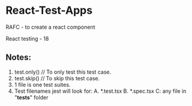 # React-Test-Apps

RAFC - to create a react component


React testing - 18

Notes:
------------------------
1. test.only() // To only test this test case.
2. test.skip() // To skip this test case.
3. 1 file is one test suites.
4. Test filenames jest will look for:
    A. *.test.tsx
    B. *.spec.tsx
    C: any file in "__tests__" folder